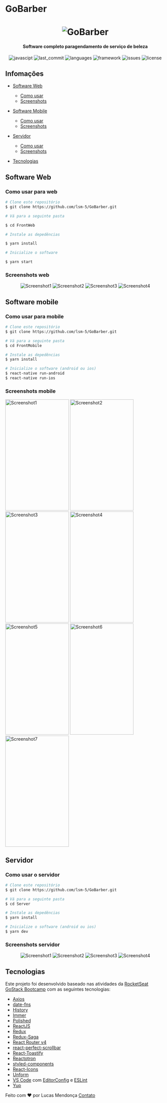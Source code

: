 # GoBarber

<h1 align="center">
    <img alt="GoBarber" src="img/logo.png" />
</h1>

<h4 align="center">
 Software completo paragendamento de serviço de beleza
</h4>

<p align="center">
  
  <img alt="javascipt" src="https://img.shields.io/badge/javascript-87%25-yellow">
  
  <img alt="last_commit" src="https://img.shields.io/badge/last%20commit-january-red">
  
  <img alt="languages" src="https://img.shields.io/badge/languages-1-yellowgreen">

  <img alt="framework" src="https://img.shields.io/badge/framework-2-blue">

  <img alt="issues" src="https://img.shields.io/badge/issues-0%20open-brightgreen">

  <img alt="license" src="https://img.shields.io/badge/license-MIT-green">

</p>

## Infomações

- [Software Web](#software-web)

  - [Como usar](#como-usar-para-web)
  - [Screenshots](#screenshots-web)

- [Software Mobile](#software-mobile)

  - [Como usar](#como-usar-para-mobile)
  - [Screenshots](#screenshots-mobile)

- [Servidor](#como-usar-o-servidor)

  - [Como usar](#como-usar-o-servidor)
  - [Screenshots](#screenshots-servidor)

- [Tecnologias](#tecnologias)

## Software Web

### Como usar para web

```bash
# Clone este repositório
$ git clone https://github.com/lsm-5/GoBarber.git

# Vá para a seguinte pasta

$ cd FrontWeb

# Instale as depedências

$ yarn install

# Inicialize o software

$ yarn start

```

### Screenshots web

<p align="center">
  
  <img alt="Screenshot1" src="img/web1.png">
  
  <img alt="Screenshot2" src="img/web2.png">
  
  <img alt="Screenshot3" src="img/web3.png">

  <img alt="Screenshot4" src="img/web4.png">

</p>

## Software mobile

### Como usar para mobile

```bash
# Clone este repositório
$ git clone https://github.com/lsm-5/GoBarber.git

# Vá para a seguinte pasta
$ cd FrontMobile

# Instale as depedências
$ yarn install

# Inicialize o software (android ou ios)
$ react-native run-android
$ react-native run-ios
```

### Screenshots mobile

<p>
  
  <img alt="Screenshot1" src="img/mobile1.jpg" height="350" width="200">
  
  <img alt="Screenshot2" src="img/mobile2.jpg" height="350" width="200">
  
  <img alt="Screenshot3" src="img/mobile3.jpg" height="350" width="200">

  <img alt="Screenshot4" src="img/mobile4.jpg" height="350" width="200">

  <img alt="Screenshot5" src="img/mobile5.jpg" height="350" width="200">

  <img alt="Screenshot6" src="img/mobile6.jpg" height="350" width="200">

  <img alt="Screenshot7" src="img/mobile7.jpg" height="350" width="200">

</p>

## Servidor

### Como usar o servidor

```bash
# Clone este repositório
$ git clone https://github.com/lsm-5/GoBarber.git

# Vá para a seguinte pasta
$ cd Server

# Instale as depedências
$ yarn install

# Inicialize o software (android ou ios)
$ yarn dev
```

### Screenshots servidor

<p align="center">
  
  <img alt="Screenshot1" src="img/server1.png">
  
  <img alt="Screenshot2" src="img/server2.png">
  
  <img alt="Screenshot3" src="img/server3.png">

  <img alt="Screenshot4" src="img/server4.png">

</p>

## Tecnologias

Este projeto foi desenvolvido baseado nas atividades da [RocketSeat GoStack Bootcamp](https://rocketseat.com.br/bootcamp) com as seguintes tecnologias:

- [Axios](https://github.com/axios/axios)
- [date-fns](https://date-fns.org/)
- [History](https://www.npmjs.com/package/history)
- [Immer](https://github.com/immerjs/immer)
- [Polished](https://polished.js.org/)
- [ReactJS](https://reactjs.org/)
- [Redux](https://redux.js.org/)
- [Redux-Saga](https://redux-saga.js.org/)
- [React Router v4](https://github.com/ReactTraining/react-router)
- [react-perfect-scrollbar](https://github.com/OpusCapita/react-perfect-scrollbar)
- [React-Toastify](https://fkhadra.github.io/react-toastify/)
- [Reactotron](https://infinite.red/reactotron)
- [styled-components](https://www.styled-components.com/)
- [React-Icons](http://react-icons.github.io/react-icons/)
- [Unform](https://github.com/Rocketseat/unform)
- [VS Code][vc] com [EditorConfig][vceditconfig] e [ESLint][vceslint]
- [Yup](https://www.npmjs.com/package/yup)

Feito com ♥ por Lucas Mendonça [Contato](https://www.linkedin.com/in/lucas-mendon%C3%A7a-12181a187/)

[nodejs]: https://nodejs.org/
[yarn]: https://yarnpkg.com/
[vc]: https://code.visualstudio.com/
[vceditconfig]: https://marketplace.visualstudio.com/items?itemName=EditorConfig.EditorConfig
[vceslint]: https://marketplace.visualstudio.com/items?itemName=dbaeumer.vscode-eslint
